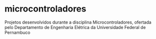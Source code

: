 # microcontroladores
Projetos desenvolvidos durante a disciplina Microcontroladores, ofertada pelo Departamento de Engenharia Elétrica da Universidade Federal de Pernambuco
